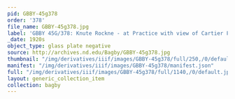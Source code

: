 ```yaml
---
pid: GBBY-45g378
order: '378'
file_name: GBBY-45g378.jpg
label: 'GBBY 45G/378: Knute Rockne - at Practice with view of Cartier Field - c1920s'
_date: 1920s
object_type: glass plate negative
source: http://archives.nd.edu/Bagby/GBBY-45g378.jpg
thumbnail: "/img/derivatives/iiif/images/GBBY-45g378/full/250,/0/default.jpg"
manifest: "/img/derivatives/iiif/images/GBBY-45g378/manifest.json"
full: "/img/derivatives/iiif/images/GBBY-45g378/full/1140,/0/default.jpg"
layout: generic_collection_item
collection: bagby
---
```


